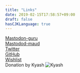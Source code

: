 ```yaml
---
title: "Links"
date: 2019-02-15T17:58:57+09:00
draft: false
hasCJKLanguage: true
---
```

<!--Links-->
<!--more-->
[Mastodon-guru](https://mstdn.guru/@blank71)
<br>
[Mastodod-maud](https://mstdn.maud.io/@blank71)
<br>
[Twitter](https://twitter.com/8blank71)
<br>
[GitHub](https://github.com/Blank71)
<br>
[Wishlist](http://amzn.asia/6kxG2dz)
<br>
Donation by Kyash ![Kyash](http://example.org/img/01.jpg)